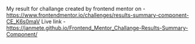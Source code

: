 My result for challange created by frontend mentor on - https://www.frontendmentor.io/challenges/results-summary-component-CE_K6s0maV
Live link - https://janmete.github.io/Frontend_Mentor_Challange-Results-Summary-Component/
